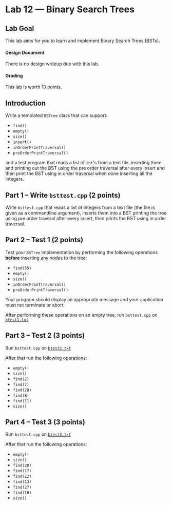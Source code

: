 # Lab 12 &mdash; Binary Search Trees

## Lab Goal
This lab aims for you to learn and implement Binary Search Trees (BSTs).

#### Design Document
There is no design writeup due with this lab.

#### Grading
This lab is worth 10 points.

## Introduction
Write a templated `BSTree` class that can support:
  + `find()`
  + `empty()`
  + `size()`
  + `insert()`
  + `inOrderPrintTraversal()`
  + `preOrderPrintTraversal()`

and a test program that reads a list of `int`'s from a text file, inserting them and printing out the BST using the pre order traversal after every insert and then print the BST using in order traversal when done inserting all the integers.

## Part 1 &ndash; Write `bsttest.cpp` (2 points)
Write `bsttest.cpp` that reads a list of integers from a text file (the file is given as a commandline argument), inserts them into a BST printing the tree using pre order traveral after every insert, then prints the BST using in order traversal.

## Part 2 &ndash; Test 1 (2 points)
Test your `BSTree` implementation by performing the following operations **before** inserting any nodes to the tree:
  + `find(55)`
  + `empty()`
  + `size()`
  + `inOrderPrintTraversal()`
  + `preOrderPrintTraversal()`

Your program should display an appropriate message and your application must not terminate or abort.

After performing these operations on an empty tree, run `bsttest.cpp` on [`btest1.txt`](btest1.txt)

## Part 3 &ndash; Test 2 (3 points)
Run `bsttest.cpp` on [`btest2.txt`](btest2.txt)

After that run the following operations:
  + `empty()`
  + `size()`
  + `find(2)`
  + `find(7)`
  + `find(20)`
  + `find(8)`
  + `find(11)`
  + `size()`
 

## Part 4 &ndash; Test 3 (3 points)
Run `bsttest.cpp` on [`btest3.txt`](btest3.txt)

After that run the following operations:
  + `empty()`
  + `size()`
  + `find(20)`
  + `find(17)`
  + `find(22)`
  + `find(13)`
  + `find(27)`
  + `find(10)`
  + `size()`

